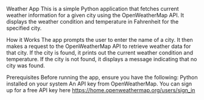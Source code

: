 Weather App
This is a simple Python application that fetches current weather information for a given city using the OpenWeatherMap API. It displays the weather condition and temperature in Fahrenheit for the specified city.

How it Works
The app prompts the user to enter the name of a city. It then makes a request to the OpenWeatherMap API to retrieve weather data for that city. If the city is found, it prints out the current weather condition and temperature. If the city is not found, it displays a message indicating that no city was found.

Prerequisites
Before running the app, ensure you have the following:
Python installed on your system
An API key from OpenWeatherMap. You can sign up for a free API key here https://home.openweathermap.org/users/sign_in  
